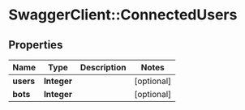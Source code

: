 # SwaggerClient::ConnectedUsers

## Properties
Name | Type | Description | Notes
------------ | ------------- | ------------- | -------------
**users** | **Integer** |  | [optional] 
**bots** | **Integer** |  | [optional] 


